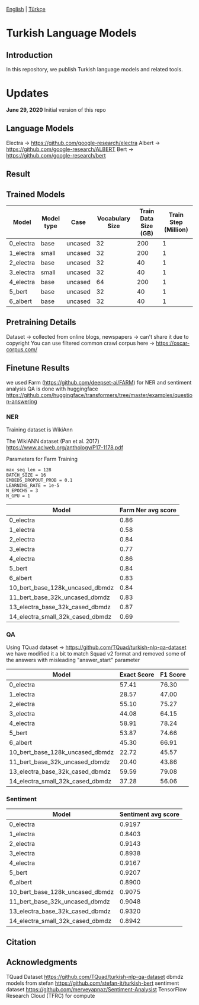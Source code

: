 [English](./README.md) | [Türkçe](./README_TR.md)

# Turkish Language Models

## Introduction

In this repository, we publish Turkish language models and related tools.

# Updates

**June 29, 2020** Initial version of this repo

## Language Models

Electra -> https://github.com/google-research/electra
Albert -> https://github.com/google-research/ALBERT
Bert -> https://github.com/google-research/bert



## Result

## Trained Models

| Model        | Model type | Case    | Vocabulary Size | Train Data Size \(GB\) | Train Step \(Million\) |
|--------------|------------|---------|-----------------|----------------------------|----------------------------|
| 0\_electra | base       | uncased | 32              | 200                        | 1                          |
| 1\_electra | small      | uncased | 32              | 200                        | 1                          |
| 2\_electra | base       | uncased | 32              | 40                         | 1                          |
| 3\_electra | small      | uncased | 32              | 40                         | 1                          |
| 4\_electra | base       | uncased | 64              | 200                        | 1                          |
| 5\_bert    | base       | uncased | 32              | 40                         | 1                          |
| 6\_albert  | base       | uncased | 32              | 40                         | 1                          |


## Pretraining Details

Dataset -> collected from online blogs, newspapers -> can't share it due to copyright
You can use filtered common crawl corpus here -> https://oscar-corpus.com/



## Finetune Results

we used Farm (https://github.com/deepset-ai/FARM) for NER and sentiment analysis
QA is done with huggingface https://github.com/huggingface/transformers/tree/master/examples/question-answering

### NER

Training dataset is WikiAnn

The WikiANN dataset (Pan et al. 2017)  https://www.aclweb.org/anthology/P17-1178.pdf

Parameters for Farm Training
```
max_seq_len = 128
BATCH_SIZE = 16
EMBEDS_DROPOUT_PROB = 0.1
LEARNING_RATE = 1e-5
N_EPOCHS = 3
N_GPU = 1
```

| Model                                 | Farm Ner avg score |
|---------------------------------------|---------------|
| 0\_electra                            | 0\.86         |
| 1\_electra                            | 0\.58         |
| 2\_electra                            | 0\.84         |
| 3\_electra                            | 0\.77         |
| 4\_electra                            | 0\.86         |
| 5\_bert                               | 0\.84         |
| 6\_albert                             | 0\.83         |
| 10\_bert\_base\_128k\_uncased\_dbmdz  | 0\.84         |
| 11\_bert\_base\_32k\_uncased\_dbmdz   | 0\.83         |
| 13\_electra\_base\_32k\_cased\_dbmdz  | 0\.87         |
| 14\_electra\_small\_32k\_cased\_dbmdz | 0\.69         |


### QA

Using TQuad dataset -> https://github.com/TQuad/turkish-nlp-qa-dataset
we have modified it a bit to match Squad v2 format and removed some of the answers with misleading "answer_start" parameter

| Model                                 | Exact Score | F1 Score |
|---------------------------------------|-------------|----------|
| 0\_electra                            | 57\.41      | 76\.30   |
| 1\_electra                            | 28\.57      | 47\.00   |
| 2\_electra                            | 55\.10      | 75\.27   |
| 3\_electra                            | 44\.08      | 64\.15   |
| 4\_electra                            | 58\.91      | 78\.24   |
| 5\_bert                               | 53\.87      | 74\.66   |
| 6\_albert                             | 45\.30      | 66\.91   |
| 10\_bert\_base\_128k\_uncased\_dbmdz  | 22\.72      | 45\.57   |
| 11\_bert\_base\_32k\_uncased\_dbmdz   | 20\.40      | 43\.86   |
| 13\_electra\_base\_32k\_cased\_dbmdz  | 59\.59      | 79\.08   |
| 14\_electra\_small\_32k\_cased\_dbmdz | 37\.28      | 56\.06   |


### Sentiment

| Model                                 | Sentiment avg score |
|---------------------------------------|---------------------|
| 0\_electra                            | 0\.9197             |
| 1\_electra                            | 0\.8403             |
| 2\_electra                            | 0\.9143             |
| 3\_electra                            | 0\.8938             |
| 4\_electra                            | 0\.9167             |
| 5\_bert                               | 0\.9207             |
| 6\_albert                             | 0\.8900             |
| 10\_bert\_base\_128k\_uncased\_dbmdz  | 0\.9075             |
| 11\_bert\_base\_32k\_uncased\_dbmdz   | 0\.9048             |
| 13\_electra\_base\_32k\_cased\_dbmdz  | 0\.9320             |
| 14\_electra\_small\_32k\_cased\_dbmdz | 0\.8942             |


## Citation

## Acknowledgments

TQuad Dataset https://github.com/TQuad/turkish-nlp-qa-dataset
dbmdz models from stefan https://github.com/stefan-it/turkish-bert
sentiment dataset https://github.com/merveyapnaz/Sentiment-Analysist
TensorFlow Research Cloud (TFRC) for compute